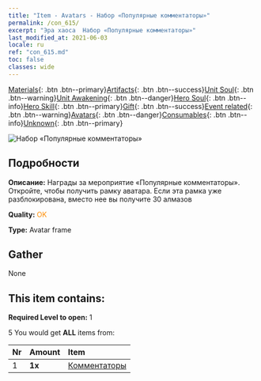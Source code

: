 ```yaml
---
title: "Item - Avatars - Набор «Популярные комментаторы»"
permalink: /con_615/
excerpt: "Эра хаоса  Набор «Популярные комментаторы»"
last_modified_at: 2021-06-03
locale: ru
ref: "con_615.md"
toc: false
classes: wide
---
```

 [Materials](/ItemsRU/){: .btn .btn--primary}[Artifacts](/ItemsRU/Artifacts/){: .btn .btn--success}[Unit Soul](/ItemsRU/UnitSoul/){: .btn .btn--warning}[Unit Awakening](/ItemsRU/UnitAwakening/){: .btn .btn--danger}[Hero Soul](/ItemsRU/HeroSoul/){: .btn .btn--info}[Hero Skill](/ItemsRU/HeroSkill/){: .btn .btn--primary}[Gift](/ItemsRU/Gift/){: .btn .btn--success}[Event related](/ItemsRU/Events/){: .btn .btn--warning}[Avatars](/ItemsRU/Avatars/){: .btn .btn--danger}[Consumables](/ItemsRU/Consumables/){: .btn .btn--info}[Unknown](/ItemsRU/Unknown/){: .btn .btn--primary}

 ![Набор «Популярные комментаторы»](/images/t/i_907003.png)

## Подробности
 **Описание:** Награды за мероприятие «Популярные комментаторы». Откройте, чтобы получить рамку аватара. Если эта рамка уже разблокирована, вместо нее вы получите 30 алмазов

 **Quality:** <span style="color: #FF8C00">OK</span>

 **Type:** Avatar frame

## Gather

  None

## This item contains:

 **Required Level to open:** 1

 5 You would get **ALL** items  from:

  | Nr | Amount |     Item    |
  |:---|:-------|:------------|
  | 1 |  **1x** | [Комментаторы](/ru/Avatars/Commenters/) |  | 
